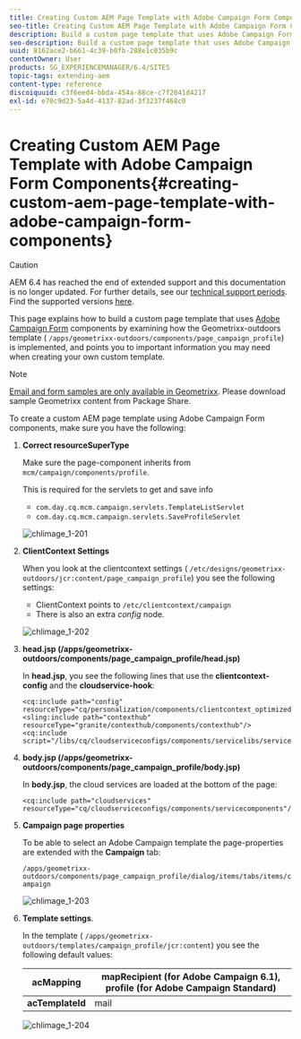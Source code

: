 ```yaml
---
title: Creating Custom AEM Page Template with Adobe Campaign Form Components
seo-title: Creating Custom AEM Page Template with Adobe Campaign Form Components
description: Build a custom page template that uses Adobe Campaign Form components
seo-description: Build a custom page template that uses Adobe Campaign Form components
uuid: 8162ace2-b661-4c39-b0fb-288e1c035b9c
contentOwner: User
products: SG_EXPERIENCEMANAGER/6.4/SITES
topic-tags: extending-aem
content-type: reference
discoiquuid: c3f6eed4-bbda-454a-88ce-c7f2041d4217
exl-id: e70c9d23-5a4d-4137-82ad-3f3237f468c0
---
```

# Creating Custom AEM Page Template with Adobe Campaign Form Components{#creating-custom-aem-page-template-with-adobe-campaign-form-components}

>[!CAUTION]
>
>AEM 6.4 has reached the end of extended support and this documentation is no longer updated. For further details, see our [technical support periods](https://helpx.adobe.com/support/programs/eol-matrix.html). Find the supported versions [here](https://experienceleague.adobe.com/docs/).

This page explains how to build a custom page template that uses [Adobe Campaign Form](/help/sites-authoring/adobe-campaign-components.md) components by examining how the Geometrixx-outdoors template ( `/apps/geometrixx-outdoors/components/page_campaign_profile`) is implemented, and points you to important information you may need when creating your own custom template.

>[!NOTE]
>
>[Email and form samples are only available in Geometrixx](/help/sites-developing/we-retail.md). Please download sample Geometrixx content from Package Share.

To create a custom AEM page template using Adobe Campaign Form components, make sure you have the following:

1. **Correct resourceSuperType**

   Make sure the page-component inherits from `mcm/campaign/components/profile`.

   This is required for the servlets to get and save info

    * `com.day.cq.mcm.campaign.servlets.TemplateListServlet`
    * `com.day.cq.mcm.campaign.servlets.SaveProfileServlet`

   ![chlimage_1-201](assets/chlimage_1-201.png)

1. **ClientContext Settings**

   When you look at the clientcontext settings ( `/etc/designs/geometrixx-outdoors/jcr:content/page_campaign_profile`) you see the following settings:

    * ClientContext points to `/etc/clientcontext/campaign`
    * There is also an extra *config* node.

   ![chlimage_1-202](assets/chlimage_1-202.png)

1. **head.jsp (/apps/geometrixx-outdoors/components/page_campaign_profile/head.jsp)**

   In **head.jsp**, you see the following lines that use the **clientcontext-config** and the **cloudservice-hook**:

   ```
   <cq:include path="config" resourceType="cq/personalization/components/clientcontext_optimized/config"/>
   <sling:include path="contexthub" resourceType="granite/contexthub/components/contexthub"/>
   <cq:include script="/libs/cq/cloudserviceconfigs/components/servicelibs/servicelibs.jsp"/>
   ```

1. **body.jsp (/apps/geometrixx-outdoors/components/page_campaign_profile/body.jsp)**

   In **body.jsp**, the cloud services are loaded at the bottom of the page:

   ```
   <cq:include path="cloudservices" resourceType="cq/cloudserviceconfigs/components/servicecomponents"/>
   ```

1. **Campaign page properties**

   To be able to select an Adobe Campaign template the page-properties are extended with the **Campaign** tab:

   `/apps/geometrixx-outdoors/components/page_campaign_profile/dialog/items/tabs/items/campaign`

   ![chlimage_1-203](assets/chlimage_1-203.png)

1. **Template settings**.

   In the template ( `/apps/geometrixx-outdoors/templates/campaign_profile/jcr:content`) you see the following default values:

   | **acMapping** |mapRecipient (for Adobe Campaign 6.1), profile (for Adobe Campaign Standard) |
   |---|---|
   | **acTemplateId** |mail |

   ![chlimage_1-204](assets/chlimage_1-204.png)
